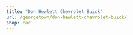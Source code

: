```yaml
---
title: "Don Hewlett Chevrolet Buick"
url: /georgetown/don-hewlett-chevrolet-buick/
shop: car
---
```


